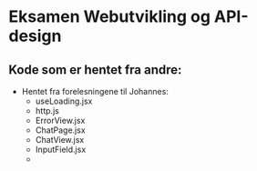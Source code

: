 # Eksamen Webutvikling og API-design


## Kode som er hentet fra andre: 
* Hentet fra forelesningene til Johannes:
    * useLoading.jsx 
    * http.js
    * ErrorView.jsx
    * ChatPage.jsx
    * ChatView.jsx
    * InputField.jsx
    * 